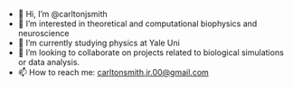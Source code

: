 - 👋 Hi, I’m @carltonjsmith
- 👀 I’m interested in theoretical and computational biophysics and neuroscience 
- 🌱 I’m currently studying physics at Yale Uni 
- 💞️ I’m looking to collaborate on projects related to biological simulations or data analysis.  
- 📫 How to reach me: carltonsmith.jr.00@gmail.com

<!---
carltonjsmith/carltonjsmith is a ✨ special ✨ repository because its `README.md` (this file) appears on your GitHub profile.
You can click the Preview link to take a look at your changes.
--->
